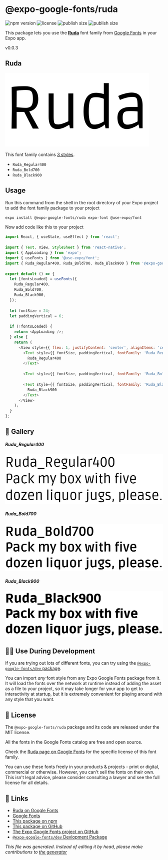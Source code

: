 # @expo-google-fonts/ruda

![npm version](https://flat.badgen.net/npm/v/@expo-google-fonts/ruda)
![license](https://flat.badgen.net/github/license/expo/google-fonts)
![publish size](https://flat.badgen.net/packagephobia/install/@expo-google-fonts/ruda)
![publish size](https://flat.badgen.net/packagephobia/publish/@expo-google-fonts/ruda)

This package lets you use the [**Ruda**](https://fonts.google.com/specimen/Ruda) font family from [Google Fonts](https://fonts.google.com/) in your Expo app.

v0.0.3

## Ruda

![Ruda](./font-family.png)

This font family contains [3 styles](#gallery).

- `Ruda_Regular400`
- `Ruda_Bold700`
- `Ruda_Black900`

## Usage

Run this command from the shell in the root directory of your Expo project to add the font family package to your project
```sh
expo install @expo-google-fonts/ruda expo-font @use-expo/font
```

Now add code like this to your project
```js
import React, { useState, useEffect } from 'react';

import { Text, View, StyleSheet } from 'react-native';
import { AppLoading } from 'expo';
import { useFonts } from '@use-expo/font';
import { Ruda_Regular400, Ruda_Bold700, Ruda_Black900 } from '@expo-google-fonts/ruda';

export default () => {
  let [fontsLoaded] = useFonts({
    Ruda_Regular400,
    Ruda_Bold700,
    Ruda_Black900,
  });

  let fontSize = 24;
  let paddingVertical = 6;

  if (!fontsLoaded) {
    return <AppLoading />;
  } else {
    return (
      <View style={{ flex: 1, justifyContent: 'center', alignItems: 'center' }}>
        <Text style={{ fontSize, paddingVertical, fontFamily: 'Ruda_Regular400' }}>
          Ruda_Regular400
        </Text>

        <Text style={{ fontSize, paddingVertical, fontFamily: 'Ruda_Bold700' }}>Ruda_Bold700</Text>

        <Text style={{ fontSize, paddingVertical, fontFamily: 'Ruda_Black900' }}>
          Ruda_Black900
        </Text>
      </View>
    );
  }
};

```

## 🔡 Gallery

##### Ruda_Regular400
![Ruda_Regular400](./a254aa475c3646075b11d4e1a7db06d96c2f16a001e31943133c66d6bbe7558d.ttf.png)

##### Ruda_Bold700
![Ruda_Bold700](./af38ec0bb3b6d599d8ad3f56b0f6f3fb81bd7dfd3234fd8f9dbaaf5029c0b2ab.ttf.png)

##### Ruda_Black900
![Ruda_Black900](./0a25461d4ccbfb0f3a77a33f66143f8474a3eccfbee06850f5e778bf29216894.ttf.png)


## 👩‍💻 Use During Development

If you are trying out lots of different fonts, you can try using the [`@expo-google-fonts/dev` package](https://github.com/expo/google-fonts/tree/master/font-packages/dev#readme).

You can import *any* font style from any Expo Google Fonts package from it. It will load the fonts
over the network at runtime instead of adding the asset as a file to your project, so it may take longer
for your app to get to interactivity at startup, but it is extremely convenient
for playing around with any style that you want.

## 📖 License

The `@expo-google-fonts/ruda` package and its code are released under the MIT license.

All the fonts in the Google Fonts catalog are free and open source.

Check the [Ruda page on Google Fonts](https://fonts.google.com/specimen/Ruda) for the specific license of this font family.

You can use these fonts freely in your products & projects - print or digital, commercial or otherwise. However, you can't sell the fonts on their own. This isn't legal advice, please consider consulting a lawyer and see the full license for all details.

## 🔗 Links

- [Ruda on Google Fonts](https://fonts.google.com/specimen/Ruda)
- [Google Fonts](https://fonts.google.com/)
- [This package on npm](https://www.npmjs.com/package/@expo-google-fonts/ruda)
- [This package on GitHub](https://github.com/expo/google-fonts/tree/master/font-packages/ruda)
- [The Expo Google Fonts project on GitHub](https://github.com/expo/google-fonts)
- [`@expo-google-fonts/dev` Devlopment Package](https://github.com/expo/google-fonts/tree/master/font-packages/dev)


*This file was generated. Instead of editing it by head, please make contributions to [the generator](https://github.com/expo/google-fonts/tree/master/packages/generator)*
